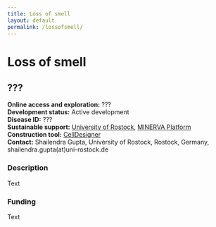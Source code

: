 ```yaml
---
title: Loss of smell
layout: default
permalink: /lossofsmell/
---
```


# Loss of smell
## ???

**Online access and exploration:** ???  
**Development status:** Active development  
**Disease ID:** ???  
**Sustainable support:** [University of Rostock](https://www.sbi.uni-rostock.de/), [MINERVA Platform](https://minerva.pages.uni.lu/)  
**Construction tool:** [CellDesigner](https://www.celldesigner.org/)  
**Contact:**  Shailendra Gupta, University of Rostock, Rostock, Germany, shailendra.gupta(at)uni-rostock.de  

### Description

Text

### Funding

Text

